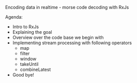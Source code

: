 Encoding data in realtime - morse code decoding with RxJs

Agenda:
- Intro to RxJs
- Explaining the goal
- Overview over the code base we begin with
- Implementing stream processing with following operators
  - map
  - filter
  - window
  - takeUntil
  - combineLatest
- Good bye!

